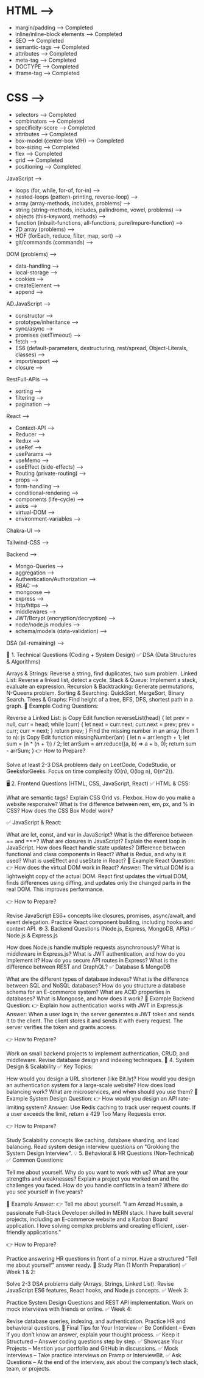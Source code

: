 # HTML --> 
 - margin/padding --> Completed
 - inline/inline-block elements --> Completed
 - SEO --> Completed
 - semantic-tags --> Completed
 - attributes --> Completed
 - meta-tag --> Completed
 - DOCTYPE --> Completed
 - iframe-tag --> Completed
  
# CSS --> 
 - selectors --> Completed
 - combinators --> Completed
 - specificity-score --> Completed
 - attributes --> Completed
 - box-model (center-box V/H) --> Completed
 - box-sizing --> Completed
 - flex --> Completed
 - grid --> Completed
 - positioning --> Completed
  
JavaScript --> 
 - loops (for, while, for-of, for-in) -->
 - nested-loops (pattern-printing, reverse-loop) -->
 - array (array-methods, includes, problems) -->
 - string (string-methods, includes, palindrome, vowel, problems) -->
 - objects (this-keyword, methods) -->
 - function (inbuilt-functions, all-functions, pure/impure-function) -->
 - 2D array (problems) -->
 - HOF (forEach, reduce, filter, map, sort) -->
 - git/commands (commands) -->

DOM (problems) -->
 - data-handling -->
 - local-storage -->
 - cookies -->
 - createElement -->
 - append -->

AD.JavaScript -->
 - constructor -->
 - prototype/inheritance -->
 - sync/async -->
 - promises (setTimeout) -->
 - fetch -->
 - ES6 (default-parameters, destructuring, rest/spread, Object-Literals, classes) -->
 - import/export -->
 - closure -->

RestFull-APIs --> 
 - sorting -->
 - filtering -->
 - pagination -->

React -->
 - Context-API -->
 - Reducer -->
 - Redux -->
 - useRef -->
 - useParams -->
 - useMemo -->
 - useEffect (side-effects) -->
 - Routing (private-routing) -->
 - props -->
 - form-handling -->
 - conditional-rendering -->
 - components (life-cycle) -->
 - axios -->
 - virtual-DOM -->
 - environment-variables -->

Chakra-UI -->

Tailwind-CSS -->

Backend -->
 - Mongo-Queries -->
 - aggregation -->
 - Authentication/Authorization -->
 - RBAC -->
 - mongoose -->
 - express -->
 - http/https -->
 - middlewares -->
 - JWT/Bcrypt (encryption/decryption) -->
 - node/node.js modules -->
 - schema/models (data-validation) -->

DSA (all-remaining) -->





📝 1. Technical Questions (Coding + System Design)
✅ DSA (Data Structures & Algorithms)

Arrays & Strings: Reverse a string, find duplicates, two sum problem.
Linked List: Reverse a linked list, detect a cycle.
Stack & Queue: Implement a stack, evaluate an expression.
Recursion & Backtracking: Generate permutations, N-Queens problem.
Sorting & Searching: QuickSort, MergeSort, Binary Search.
Trees & Graphs: Find height of a tree, BFS, DFS, shortest path in a graph.
📌 Example Coding Questions:

Reverse a Linked List:
js
Copy
Edit
function reverseList(head) {
    let prev = null, curr = head;
    while (curr) {
        let next = curr.next;
        curr.next = prev;
        prev = curr;
        curr = next;
    }
    return prev;
}
Find the missing number in an array (from 1 to n):
js
Copy
Edit
function missingNumber(arr) {
    let n = arr.length + 1;
    let sum = (n * (n + 1)) / 2;
    let arrSum = arr.reduce((a, b) => a + b, 0);
    return sum - arrSum;
}
👉 How to Prepare?

Solve at least 2-3 DSA problems daily on LeetCode, CodeStudio, or GeeksforGeeks.
Focus on time complexity (O(n), O(log n), O(n^2)).

🖥️ 2. Frontend Questions (HTML, CSS, JavaScript, React)
✅ HTML & CSS:

What are semantic tags?
Explain CSS Grid vs. Flexbox.
How do you make a website responsive?
What is the difference between rem, em, px, and % in CSS?
How does the CSS Box Model work?

✅ JavaScript & React:

What are let, const, and var in JavaScript?
What is the difference between == and ===?
What are closures in JavaScript?
Explain the event loop in JavaScript.
How does React handle state updates?
Difference between functional and class components in React?
What is Redux, and why is it used?
What is useEffect and useState in React?
📌 Example React Question:
👉 How does the virtual DOM work in React?
Answer: The virtual DOM is a lightweight copy of the actual DOM. React first updates the virtual DOM, finds differences using diffing, and updates only the changed parts in the real DOM. This improves performance.

👉 How to Prepare?

Revise JavaScript ES6+ concepts like closures, promises, async/await, and event delegation.
Practice React component building, including hooks and context API.
⚙️ 3. Backend Questions (Node.js, Express, MongoDB, APIs)
✅ Node.js & Express.js

How does Node.js handle multiple requests asynchronously?
What is middleware in Express.js?
What is JWT authentication, and how do you implement it?
How do you secure API routes in Express?
What is the difference between REST and GraphQL?
✅ Database & MongoDB

What are the different types of database indexes?
What is the difference between SQL and NoSQL databases?
How do you structure a database schema for an E-commerce system?
What are ACID properties in databases?
What is Mongoose, and how does it work?
📌 Example Backend Question:
👉 Explain how authentication works with JWT in Express.js
Answer: When a user logs in, the server generates a JWT token and sends it to the client. The client stores it and sends it with every request. The server verifies the token and grants access.

👉 How to Prepare?

Work on small backend projects to implement authentication, CRUD, and middleware.
Revise database design and indexing techniques.
🔧 4. System Design & Scalability
✅ Key Topics:

How would you design a URL shortener (like Bit.ly)?
How would you design an authentication system for a large-scale website?
How does load balancing work?
What are microservices, and when should you use them?
📌 Example System Design Question:
👉 How would you design an API rate-limiting system?
Answer: Use Redis caching to track user request counts. If a user exceeds the limit, return a 429 Too Many Requests error.

👉 How to Prepare?

Study Scalability concepts like caching, database sharding, and load balancing.
Read system design interview questions on "Grokking the System Design Interview".
💡 5. Behavioral & HR Questions (Non-Technical)
✅ Common Questions:

Tell me about yourself.
Why do you want to work with us?
What are your strengths and weaknesses?
Explain a project you worked on and the challenges you faced.
How do you handle conflicts in a team?
Where do you see yourself in five years?

📌 Example Answer:
👉 Tell me about yourself.
"I am Amzad Hussain, a passionate Full-Stack Developer skilled in MERN stack. I have built several projects, including an E-commerce website and a Kanban Board application. I love solving complex problems and creating efficient, user-friendly applications."

👉 How to Prepare?

Practice answering HR questions in front of a mirror.
Have a structured "Tell me about yourself" answer ready.
📅 Study Plan (1 Month Preparation)
✅ Week 1 & 2:

Solve 2-3 DSA problems daily (Arrays, Strings, Linked List).
Revise JavaScript ES6 features, React hooks, and Node.js concepts.
✅ Week 3:

Practice System Design Questions and REST API implementation.
Work on mock interviews with friends or online.
✅ Week 4:

Revise database queries, indexing, and authentication.
Practice HR and behavioral questions.
🎯 Final Tips for Your Interview
✅ Be Confident – Even if you don’t know an answer, explain your thought process.
✅ Keep it Structured – Answer coding questions step by step.
✅ Showcase Your Projects – Mention your portfolio and GitHub in discussions.
✅ Mock Interviews – Take practice interviews on Pramp or InterviewBit.
✅ Ask Questions – At the end of the interview, ask about the company’s tech stack, team, or projects.

